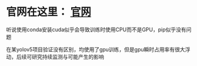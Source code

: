 # 官网在这里： [官网](https://pytorch.org/get-started/locally/) 

听说使用conda安装cuda似乎会导致训练时使用CPU而不是GPU，pip似乎没有问题

在某yolov5项目验证没有区别，均使用了gpu训练，但是gpu瞬时占用率有很大浮动，后续可研究持续监测与可能产生的影响


